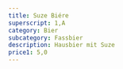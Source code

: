 ```yaml
---
title: Suze Biére
superscript: 1,A
category: Bier
subcategory: Fassbier
description: Hausbier mit Suze
price1: 5,0
---
```

